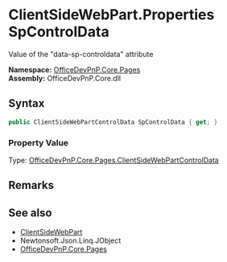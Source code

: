 # ClientSideWebPart.Properties SpControlData
 Value of the "data-sp-controldata" attribute   

**Namespace:** [OfficeDevPnP.Core.Pages](OfficeDevPnP.Core.Pages.md)  
**Assembly:** OfficeDevPnP.Core.dll  
## Syntax
```C#
public ClientSideWebPartControlData SpControlData { get; }
```

### Property Value
Type: [OfficeDevPnP.Core.Pages.ClientSideWebPartControlData](OfficeDevPnP.Core.Pages.ClientSideWebPartControlData.md)  

## Remarks
  
## See also
- [ClientSideWebPart](OfficeDevPnP.Core.Pages.ClientSideWebPart.md) 
- Newtonsoft.Json.Linq.JObject
- [OfficeDevPnP.Core.Pages](OfficeDevPnP.Core.Pages.md) 
